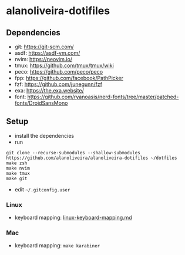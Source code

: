# alanoliveira-dotifiles

## Dependencies
- git: https://git-scm.com/
- asdf: https://asdf-vm.com/
- nvim: https://neovim.io/
- tmux: https://github.com/tmux/tmux/wiki
- peco: https://github.com/peco/peco
- fpp: https://github.com/facebook/PathPicker
- fzf: https://github.com/junegunn/fzf
- exa: https://the.exa.website/
- font: https://github.com/ryanoasis/nerd-fonts/tree/master/patched-fonts/DroidSansMono

## Setup

- install the dependencies
- run
```
git clone --recurse-submodules --shallow-submodules https://github.com/alanoliveira/alanoliveira-dotifiles ~/dotfiles
make zsh
make nvim
make tmux
make git
```
- edit `~/.gitconfig.user`

### Linux

- keyboard mapping: [linux-keyboard-mapping.md](./linux-keyboard-mapping.md)


### Mac

- keyboard mapping: `make karabiner`
